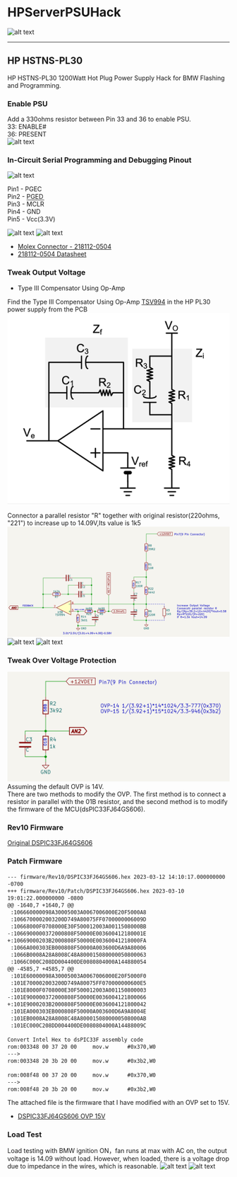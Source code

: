 # **HPServerPSUHack**

![alt text][image11]

---

## HP HSTNS-PL30

HP HSTNS-PL30 1200Watt Hot Plug Power Supply Hack for BMW Flashing and Programming.


[//]: # (Image References)
[image1]: ./resources/mb_front.png "MB Front"
[image2]: ./resources/sb1_front.png "SB1 Front"
[image3]: ./resources/sb1_back.png "SB1 Back"
[image4]: ./resources/pickit3.png "Pickit3"
[image5]: ./resources/connector.png "Connector"
[image6]: ./resources/cable.png "Cable"
[image7]: ./resources/debug.png "Debug"
[image8]: ./resources/vout_fb_sch.png "+12V Feedback Schematic"
[image9]: ./resources/vout_fb_pcb.png "+12V Feedback PCB"
[image10]: ./resources/OVP.png "Over Voltage Protection"
[image11]: ./resources/PL30.png "HP HSTNS-PL30"
[image12]: ./resources/VR.png "10K VR(53CAD-D28-B15L)"
[image13]: ./resources/T3_compensator.png "Type III Compensator"
[image14]: ./resources/present.png "Enable PSU"
[image15]: ./resources/tweak_output.png "Tweak Output Voltage"
[image16]: ./resources/load_test_voltage.png "Load Test Voltage"
[image17]: ./resources/load_test_current.png "Load Test Current"


### Enable PSU
Add a 330ohms resistor between Pin 33 and 36 to enable PSU.  
33: ENABLE#  
36: PRESENT  
![alt text][image14]


### In-Circuit Serial Programming and Debugging Pinout

![alt text][image7]

Pin1 - PGEC  
Pin2 - PGED  
Pin3 - <span style="text-decoration:overline">MCLR</span>  
Pin4 - GND  
Pin5 - Vcc(3.3V)  

![alt text][image4]
![alt text][image5]

* [Molex Connector - 218112-0504](https://www.mouser.com/ProductDetail/538-218112-0504)
* [218112-0504 Datasheet](https://www.mouser.com/datasheet/2/276/3/2181120504_CABLE_ASSEMBLIES-2864576.pdf)


### Tweak Output Voltage
* Type III Compensator Using Op-Amp  

Find the Type III Compensator Using Op-Amp [TSV994](https://www.st.com/resource/en/datasheet/tsv994.pdf) in the HP PL30 power supply from the PCB
![alt text][image13]

Connector a parallel resistor "R" together with original resistor(220ohms, "221") to increase up to 14.09V,Its value is 1k5
![alt text][image8]
![alt text][image9]
![alt text][image15]

### Tweak Over Voltage Protection
![alt text][image10]
Assuming the default OVP is 14V.  
There are two methods to modify the OVP. The first method is to connect a resistor in parallel with the 01B resistor, and the second method is to modify the firmware of the MCU(dsPIC33FJ64GS606).

### Rev10 Firmware
[Original DSPIC33FJ64GS606](firmware/Rev10/DSPIC33FJ64GS606.hex)

### Patch Firmware
```
--- firmware/Rev10/DSPIC33FJ64GS606.hex	2023-03-12 14:10:17.000000000 -0700
+++ firmware/Rev10/Patch/DSPIC33FJ64GS606.hex 2023-03-10 19:01:22.000000000 -0800
@@ -1640,7 +1640,7 @@
 :106660000098A30005003A0067006000E20F5000A8
 :1066700002003200D749A80075FF0700000006009D
 :10668000F0708000E30F500012003A0011508000BB
-:1066900000372000808F50000E003600412180001E
+:10669000203B2000808F50000E00360041218000FA
 :1066A000303EB000808F50000A003600D6A9A80006
 :1066B0008A28A8008C48A800015080000050800063
 :1066C000C208DD004400DE0080804000A144880054
@@ -4585,7 +4585,7 @@
 :101E60000098A30005003A0067006000E20F5000F0
 :101E700002003200D749A80075FF070000000600E5
 :101E8000F0708000E30F500012003A001150800003
-:101E900000372000808F50000E0036004121800066
+:101E9000203B2000808F50000E0036004121800042
 :101EA000303EB000808F50000A003600D6A9A8004E
 :101EB0008A28A8008C48A8000150800000508000AB
 :101EC000C208DD004400DE0080804000A14488009C
 
Convert Intel Hex to dsPIC33F assembly code  
rom:003348 00 37 20 00     mov.w      #0x370,W0  
--->  
rom:003348 20 3b 20 00     mov.w      #0x3b2,W0  

rom:008f48 00 37 20 00     mov.w      #0x370,W0  
--->  
rom:008f48 20 3b 20 00     mov.w      #0x3b2,W0  
```
The attached file is the firmware that I have modified with an OVP set to 15V.

* [DSPIC33FJ64GS606 OVP 15V](firmware/Rev10/Patch/DSPIC33FJ64GS606.hex)

### Load Test
Load testing with BMW ignition ON，fan runs at max with AC on, the output voltage is 14.09 without load. However, when loaded, there is a voltage drop due to impedance in the wires, which is reasonable.
![alt text][image16]
![alt text][image17]
